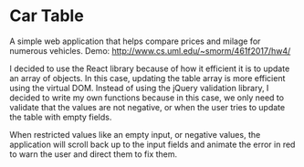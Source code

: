 # Car Table

A simple web application that helps compare prices and milage for numerous vehicles.
Demo: http://www.cs.uml.edu/~smorm/461f2017/hw4/

I decided to use the React library because of how it efficient it is to update an array of objects. In this
case, updating the table array is more efficient using the virtual DOM. Instead of using the jQuery validation
library, I decided to write my own functions because in this case, we only need to validate that the values
are not negative, or when the user tries to update the table with empty fields.

When restricted values like an empty input, or negative values, the application will scroll back up to the
input fields and animate the error in red to warn the user and direct them to fix them.